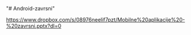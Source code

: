 "# Android-zavrsni" 


https://www.dropbox.com/s/08976neelif7pzt/Mobilne%20aplikacije%20-%20zavrsni.pptx?dl=0
